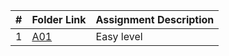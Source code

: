 |   #   | Folder Link | Assignment Description |
| :---: | ----------- | ---------------------- |
|1|[A01](https://github.com/sora1441/4883-Programming-Techniques/tree/master/Assignments/A01/11172)|Easy level|
